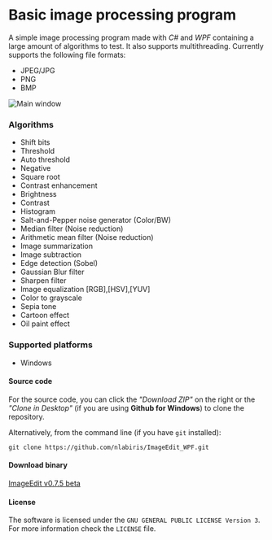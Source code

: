 # Basic image processing program

A simple image processing program made with *C#* and *WPF* containing a large amount of algorithms to test. It also supports multithreading.
Currently supports the following file formats:

- JPEG/JPG
- PNG
- BMP

![Main window](https://i.imgur.com/7Ix6iXH.png)

### Algorithms

- Shift bits
- Threshold
- Auto threshold
- Negative
- Square root
- Contrast enhancement
- Brightness
- Contrast
- Histogram
- Salt-and-Pepper noise generator (Color/BW)
- Median filter (Noise reduction)
- Arithmetic mean filter (Noise reduction)
- Image summarization
- Image subtraction
- Edge detection (Sobel)
- Gaussian Blur filter
- Sharpen filter
- Image equalization [RGB],[HSV],[YUV]
- Color to grayscale
- Sepia tone
- Cartoon effect
- Oil paint effect

### Supported platforms

- Windows

#### Source code

For the source code, you can click the *"Download ZIP"* on the right or the *"Clone in Desktop"* (if you are using  **Github for Windows**) to clone the repository.

Alternatively, from the command line (if you have `git` installed):
```
git clone https://github.com/nlabiris/ImageEdit_WPF.git
```

#### Download binary

[ImageEdit v0.7.5 beta](https://github.com/nlabiris/ImageEdit_WPF/blob/master/ImageEdit_WPF/bin/Release/ImageEdit_v0.7.5_beta.rar?raw=true)


#### License

The software is licensed under the `GNU GENERAL PUBLIC LICENSE Version 3`. For more information check the `LICENSE` file.
